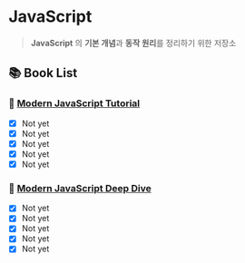 # JavaScript

> **JavaScript** 의 **기본 개념**과 **동작 원리**를 정리하기 위한 저장소

## 📚 Book List

### 📕 [Modern JavaScript Tutorial](https://ko.javascript.info/)

- [x] Not yet
- [x] Not yet
- [x] Not yet
- [x] Not yet
- [x] Not yet

### 📘 [Modern JavaScript Deep Dive](http://www.yes24.com/Product/Goods/92742567)

- [x] Not yet
- [x] Not yet
- [x] Not yet
- [x] Not yet
- [x] Not yet
